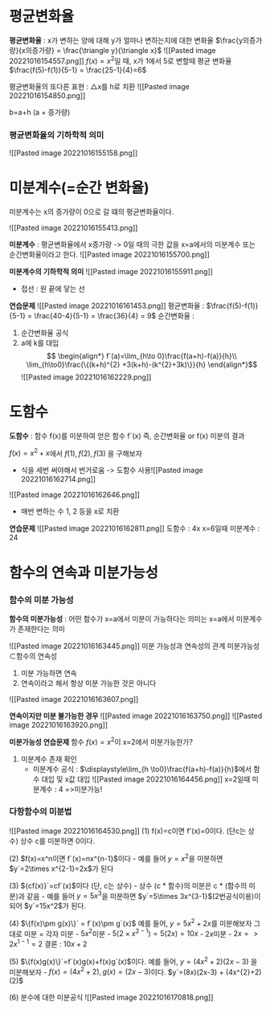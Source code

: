 # 평균변화율
__평균변화율__ : x가 변하는 양에 대해 y가 얼마나 변하는지에 대한 변화율
$\frac{y의증가량}{x의증가량} = \frac{\triangle y}{\triangle x}$ 
![[Pasted image 20221016154557.png]]
$f(x) = x^2$일 때, x가 1에서 5로 변할때 평균 변화율
$\frac{f(5)-f(1)}{5-1} = \frac{25-1}{4}=6$ 

평균변화율의 또다른 표현 : $\triangle$x를 h로 치환
![[Pasted image 20221016154850.png]]

b=a+h (a + 증가량)

### 평균변화율의 기하학적 의미
![[Pasted image 20221016155158.png]]

# 미분계수(=순간 변화율)
미분계수는 x의 증가량이 0으로 갈 떄의 평균변화율이다.

![[Pasted image 20221016155413.png]]

__미분계수__ : 평균변화율에서 x증가량 -> 0일 때의 극한 값을 x=a에서의 미분계수 또는 순간변화율이라고 한다.
![[Pasted image 20221016155700.png]]

__미분계수의 기하학적 의미__
![[Pasted image 20221016155911.png]]
- 접선 : 원 끝에 닿는 선


__연습문제__
![[Pasted image 20221016161453.png]]
평균변화율 : $\frac{f(5)-f(1)}{5-1} = \frac{40-4}{5-1} = \frac{36}{4} = 9$
순간변화율 : 
1. 순간변화율 공식
2. a에 k를 대입
$$
\begin{align*} 
f`(a)=\lim_{h\to 0}\frac{f(a+h)-f(a)}{h}\\
\lim_{h\to0}\frac{\{(k+h)^{2} +3(k+h)-(k^{2}+3k)\}}{h}
\end{align*}$$
![[Pasted image 20221016162229.png]]

# 도함수
__도함수__ : 함수 f(x)를 미분하여 얻은 함수 f`(x)
	즉, 순간변화율 or f(x) 미분의 결과

$f(x)=x^2+x$에서 $f(1), f(2), f(3)$ 을 구해보자
- 식을 세번 써야해서 번거로움 -> 도함수 사용![[Pasted image 20221016162714.png]]

![[Pasted image 20221016162646.png]]
- 매번 변하는 수 1, 2 등을 x로 치환

__연습문제__
![[Pasted image 20221016162811.png]]
 도함수 : 4x
 x=6일때 미분계수 : 24

# 함수의 연속과 미분가능성
### 함수의 미분 가능성
__함수의 미분가능성__ : 어떤 함수가 x=a에서 미분이 가능하다는 의미는 x=a에서 미분계수가 존재한다는 의미

![[Pasted image 20221016163445.png]]
미분 가능성과 연속성의 관계
미분가능성$\subset$함수의 연속성
1. 미분 가능하면 연속
2. 연속이라고 해서 항상 미분 가능한 것은 아니다

![[Pasted image 20221016163607.png]]

__연속이지만 미분 불가능한 경우__
![[Pasted image 20221016163750.png]]
![[Pasted image 20221016163920.png]]

__미분가능성 연습문제__
함수 $f(x)=x^2$이 x=2에서 미분가능한가?
1. 미분계수 존재 확인
	- 미분계수 공식 : $\displaystyle\lim_{h \to0}\frac{f(a+h)-f(a)}{h}$에서 함수 대입 및 x값 대입
![[Pasted image 20221016164456.png]]
x=2일때 미분계수 : 4 =>미분가능!


### 다항함수의 미분법
![[Pasted image 20221016164530.png]]
(1) f(x)=c이면 f'(x)=0이다. (단c는 상수)
상수 c를 미분하면 0이다.

(2) $f(x)=x^n이면 f`(x)=nx^{n-1}$이다
	- 예를 들어 $y=x^2$을 미분하면 $y`=2\times x^{2-1}=2x$가 된다

(3) ${cf(x)}`=cf`(x)$이다 (단, c는 상수)
	- 상수 (c * 함수)의 미분은 c * (함수의 미분)과 같음
	- 예를 들어 $y=5x^{3}$을 미분하면 $y`=5\times 3x^{3-1}$(2번공식이용)이 되어 $y`=15x^2$가 된다.

(4) $\{f(x)\pm g(x)\}` = f`(x)\pm g`(x)$ 
	 예를 들어, $y=5x^{2}+2x$를 미분해보자
	 그대로 미분 = 각자 미분
	 - $5x^2$미분
		 - $5(2\times x^{2-1}) = 5(2x) = 10x$
	 - $2x$미분
		 - $2x=> 2x^{1-1}=2$
		결론 : $10x +2$

 (5) $\{f(x)g(x)\}`=f`(x)g(x)+f(x)g`(x)$이다. 
	 예를 들어, $y=(4x^{2}+2)(2x-3)$ 을 미분해보자
		 - $f(x)= (4x^{2}+2),\, g(x)=(2x-3)$이다.
	 $y`=(8x)(2x-3) + (4x^{2}+2)(2)$

(6) 분수에 대한 미분공식
	![[Pasted image 20221016170818.png]]
